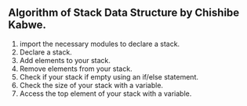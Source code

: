 ## Algorithm of Stack Data Structure by Chishibe Kabwe.

1. import the necessary modules to declare a stack.
2. Declare a stack.
3. Add elements to your stack.
4. Remove elements from your stack.
5. Check if your stack if empty using an if/else statement.
6. Check the size of your stack with a variable.
7. Access the top element of your stack with a variable.